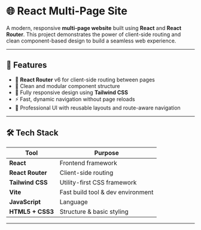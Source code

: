 # 🌐 React Multi-Page Site

A modern, responsive **multi-page website** built using **React** and **React Router**. This project demonstrates the power of client-side routing and clean component-based design to build a seamless web experience.

---

## 🚀 Features

- 🔁 **React Router** v6 for client-side routing between pages
- 🧱 Clean and modular component structure
- 📱 Fully responsive design using **Tailwind CSS**
- ⚡ Fast, dynamic navigation without page reloads
- 🎨 Professional UI with reusable layouts and route-aware navigation

---

## 🛠️ Tech Stack

| Tool              | Purpose                            |
|-------------------|-------------------------------------|
| **React**         | Frontend framework                  |
| **React Router**  | Client-side routing                 |
| **Tailwind CSS**  | Utility-first CSS framework         |
| **Vite**          | Fast build tool & dev environment   |
| **JavaScript**    | Language                            |
| **HTML5 + CSS3**  | Structure & basic styling           |

---



